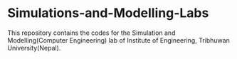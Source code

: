 # Simulations-and-Modelling-Labs
This repository contains the codes for the Simulation and Modelling(Computer Engineering) lab of Institute of Engineering,
Tribhuwan University(Nepal).
